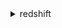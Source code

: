 <details><summary>redshift</summary><blockquote>

- **<details><summary>accept-reserved-node-exchange</summary><blockquote>**

  * --reserved-node-id
  * --target-reserved-node-offering-id
  * --cli-input-json
  * --cli-input-yaml
  * --generate-cli-skeleton


- **<details><summary>add-partner</summary><blockquote>**

  * --account-id
  * --cluster-identifier
  * --database-name
  * --partner-name
  * --cli-input-json
  * --cli-input-yaml
  * --generate-cli-skeleton


- **<details><summary>authorize-cluster-security-group-ingress</summary><blockquote>**

  * --cluster-security-group-name
  * --cidrip
  * --ec2-security-group-name
  * --ec2-security-group-owner-id
  * --cli-input-json
  * --cli-input-yaml
  * --generate-cli-skeleton


- **<details><summary>authorize-endpoint-access</summary><blockquote>**

  * --cluster-identifier
  * --account
  * --vpc-ids
  * --cli-input-json
  * --cli-input-yaml
  * --generate-cli-skeleton


- **<details><summary>authorize-snapshot-access</summary><blockquote>**

  * --snapshot-identifier
  * --snapshot-cluster-identifier
  * --account-with-restore-access
  * --cli-input-json
  * --cli-input-yaml
  * --generate-cli-skeleton


- **<details><summary>batch-delete-cluster-snapshots</summary><blockquote>**

  * --identifiers
  * --cli-input-json
  * --cli-input-yaml
  * --generate-cli-skeleton


- **<details><summary>batch-modify-cluster-snapshots</summary><blockquote>**

  * --snapshot-identifier-list
  * --manual-snapshot-retention-period
  * --force
  * --no-force
  * --cli-input-json
  * --cli-input-yaml
  * --generate-cli-skeleton


- **<details><summary>cancel-resize</summary><blockquote>**

  * --cluster-identifier
  * --cli-input-json
  * --cli-input-yaml
  * --generate-cli-skeleton


- **<details><summary>copy-cluster-snapshot</summary><blockquote>**

  * --source-snapshot-identifier
  * --source-snapshot-cluster-identifier
  * --target-snapshot-identifier
  * --manual-snapshot-retention-period
  * --cli-input-json
  * --cli-input-yaml
  * --generate-cli-skeleton


- **<details><summary>create-authentication-profile</summary><blockquote>**

  * --authentication-profile-name
  * --authentication-profile-content
  * --cli-input-json
  * --cli-input-yaml
  * --generate-cli-skeleton


- **<details><summary>create-cluster</summary><blockquote>**

  * --db-name
  * --cluster-identifier
  * --cluster-type
  * --node-type
  * --master-username
  * --master-user-password
  * --cluster-security-groups
  * --vpc-security-group-ids
  * --cluster-subnet-group-name
  * --availability-zone
  * --preferred-maintenance-window
  * --cluster-parameter-group-name
  * --automated-snapshot-retention-period
  * --manual-snapshot-retention-period
  * --port
  * --cluster-version
  * --allow-version-upgrade
  * --no-allow-version-upgrade
  * --number-of-nodes
  * --publicly-accessible
  * --no-publicly-accessible
  * --encrypted
  * --no-encrypted
  * --hsm-client-certificate-identifier
  * --hsm-configuration-identifier
  * --elastic-ip
  * --tags
  * --kms-key-id
  * --enhanced-vpc-routing
  * --no-enhanced-vpc-routing
  * --additional-info
  * --iam-roles
  * --maintenance-track-name
  * --snapshot-schedule-identifier
  * --availability-zone-relocation
  * --no-availability-zone-relocation
  * --aqua-configuration-status
  * --cli-input-json
  * --cli-input-yaml
  * --generate-cli-skeleton


- **<details><summary>create-cluster-parameter-group</summary><blockquote>**

  * --parameter-group-name
  * --parameter-group-family
  * --description
  * --tags
  * --cli-input-json
  * --cli-input-yaml
  * --generate-cli-skeleton


- **<details><summary>create-cluster-security-group</summary><blockquote>**

  * --cluster-security-group-name
  * --description
  * --tags
  * --cli-input-json
  * --cli-input-yaml
  * --generate-cli-skeleton


- **<details><summary>create-cluster-snapshot</summary><blockquote>**

  * --snapshot-identifier
  * --cluster-identifier
  * --manual-snapshot-retention-period
  * --tags
  * --cli-input-json
  * --cli-input-yaml
  * --generate-cli-skeleton


- **<details><summary>create-cluster-subnet-group</summary><blockquote>**

  * --cluster-subnet-group-name
  * --description
  * --subnet-ids
  * --tags
  * --cli-input-json
  * --cli-input-yaml
  * --generate-cli-skeleton


- **<details><summary>create-endpoint-access</summary><blockquote>**

  * --cluster-identifier
  * --resource-owner
  * --endpoint-name
  * --subnet-group-name
  * --vpc-security-group-ids
  * --cli-input-json
  * --cli-input-yaml
  * --generate-cli-skeleton


- **<details><summary>create-event-subscription</summary><blockquote>**

  * --subscription-name
  * --sns-topic-arn
  * --source-type
  * --source-ids
  * --event-categories
  * --severity
  * --enabled
  * --no-enabled
  * --tags
  * --cli-input-json
  * --cli-input-yaml
  * --generate-cli-skeleton


- **<details><summary>create-hsm-client-certificate</summary><blockquote>**

  * --hsm-client-certificate-identifier
  * --tags
  * --cli-input-json
  * --cli-input-yaml
  * --generate-cli-skeleton


- **<details><summary>create-hsm-configuration</summary><blockquote>**

  * --hsm-configuration-identifier
  * --description
  * --hsm-ip-address
  * --hsm-partition-name
  * --hsm-partition-password
  * --hsm-server-public-certificate
  * --tags
  * --cli-input-json
  * --cli-input-yaml
  * --generate-cli-skeleton


- **<details><summary>create-scheduled-action</summary><blockquote>**

  * --scheduled-action-name
  * --target-action
  * --schedule
  * --iam-role
  * --scheduled-action-description
  * --start-time
  * --end-time
  * --enable
  * --no-enable
  * --cli-input-json
  * --cli-input-yaml
  * --generate-cli-skeleton


- **<details><summary>create-snapshot-copy-grant</summary><blockquote>**

  * --snapshot-copy-grant-name
  * --kms-key-id
  * --tags
  * --cli-input-json
  * --cli-input-yaml
  * --generate-cli-skeleton


- **<details><summary>create-snapshot-schedule</summary><blockquote>**

  * --schedule-definitions
  * --schedule-identifier
  * --schedule-description
  * --tags
  * --dry-run
  * --no-dry-run
  * --next-invocations
  * --cli-input-json
  * --cli-input-yaml
  * --generate-cli-skeleton


- **<details><summary>create-tags</summary><blockquote>**

  * --resource-name
  * --tags
  * --cli-input-json
  * --cli-input-yaml
  * --generate-cli-skeleton


- **<details><summary>create-usage-limit</summary><blockquote>**

  * --cluster-identifier
  * --feature-type
  * --limit-type
  * --amount
  * --period
  * --breach-action
  * --tags
  * --cli-input-json
  * --cli-input-yaml
  * --generate-cli-skeleton


- **<details><summary>delete-authentication-profile</summary><blockquote>**

  * --authentication-profile-name
  * --cli-input-json
  * --cli-input-yaml
  * --generate-cli-skeleton


- **<details><summary>delete-cluster</summary><blockquote>**

  * --cluster-identifier
  * --skip-final-cluster-snapshot
  * --no-skip-final-cluster-snapshot
  * --final-cluster-snapshot-identifier
  * --final-cluster-snapshot-retention-period
  * --cli-input-json
  * --cli-input-yaml
  * --generate-cli-skeleton


- **<details><summary>delete-cluster-parameter-group</summary><blockquote>**

  * --parameter-group-name
  * --cli-input-json
  * --cli-input-yaml
  * --generate-cli-skeleton


- **<details><summary>delete-cluster-security-group</summary><blockquote>**

  * --cluster-security-group-name
  * --cli-input-json
  * --cli-input-yaml
  * --generate-cli-skeleton


- **<details><summary>delete-cluster-snapshot</summary><blockquote>**

  * --snapshot-identifier
  * --snapshot-cluster-identifier
  * --cli-input-json
  * --cli-input-yaml
  * --generate-cli-skeleton


- **<details><summary>delete-cluster-subnet-group</summary><blockquote>**

  * --cluster-subnet-group-name
  * --cli-input-json
  * --cli-input-yaml
  * --generate-cli-skeleton


- **<details><summary>delete-endpoint-access</summary><blockquote>**

  * --endpoint-name
  * --cli-input-json
  * --cli-input-yaml
  * --generate-cli-skeleton


- **<details><summary>delete-event-subscription</summary><blockquote>**

  * --subscription-name
  * --cli-input-json
  * --cli-input-yaml
  * --generate-cli-skeleton


- **<details><summary>delete-hsm-client-certificate</summary><blockquote>**

  * --hsm-client-certificate-identifier
  * --cli-input-json
  * --cli-input-yaml
  * --generate-cli-skeleton


- **<details><summary>delete-hsm-configuration</summary><blockquote>**

  * --hsm-configuration-identifier
  * --cli-input-json
  * --cli-input-yaml
  * --generate-cli-skeleton


- **<details><summary>delete-partner</summary><blockquote>**

  * --account-id
  * --cluster-identifier
  * --database-name
  * --partner-name
  * --cli-input-json
  * --cli-input-yaml
  * --generate-cli-skeleton


- **<details><summary>delete-scheduled-action</summary><blockquote>**

  * --scheduled-action-name
  * --cli-input-json
  * --cli-input-yaml
  * --generate-cli-skeleton


- **<details><summary>delete-snapshot-copy-grant</summary><blockquote>**

  * --snapshot-copy-grant-name
  * --cli-input-json
  * --cli-input-yaml
  * --generate-cli-skeleton


- **<details><summary>delete-snapshot-schedule</summary><blockquote>**

  * --schedule-identifier
  * --cli-input-json
  * --cli-input-yaml
  * --generate-cli-skeleton


- **<details><summary>delete-tags</summary><blockquote>**

  * --resource-name
  * --tag-keys
  * --cli-input-json
  * --cli-input-yaml
  * --generate-cli-skeleton


- **<details><summary>delete-usage-limit</summary><blockquote>**

  * --usage-limit-id
  * --cli-input-json
  * --cli-input-yaml
  * --generate-cli-skeleton


- **<details><summary>describe-account-attributes</summary><blockquote>**

  * --attribute-names
  * --cli-input-json
  * --cli-input-yaml
  * --generate-cli-skeleton


- **<details><summary>describe-authentication-profiles</summary><blockquote>**

  * --authentication-profile-name
  * --cli-input-json
  * --cli-input-yaml
  * --generate-cli-skeleton


- **<details><summary>describe-cluster-db-revisions</summary><blockquote>**

  * --cluster-identifier
  * --cli-input-json
  * --cli-input-yaml
  * --starting-token
  * --page-size
  * --max-items
  * --generate-cli-skeleton


- **<details><summary>describe-cluster-parameter-groups</summary><blockquote>**

  * --parameter-group-name
  * --tag-keys
  * --tag-values
  * --cli-input-json
  * --cli-input-yaml
  * --starting-token
  * --page-size
  * --max-items
  * --generate-cli-skeleton


- **<details><summary>describe-cluster-parameters</summary><blockquote>**

  * --parameter-group-name
  * --source
  * --cli-input-json
  * --cli-input-yaml
  * --starting-token
  * --page-size
  * --max-items
  * --generate-cli-skeleton


- **<details><summary>describe-clusters</summary><blockquote>**

  * --cluster-identifier
  * --tag-keys
  * --tag-values
  * --cli-input-json
  * --cli-input-yaml
  * --starting-token
  * --page-size
  * --max-items
  * --generate-cli-skeleton


- **<details><summary>describe-cluster-security-groups</summary><blockquote>**

  * --cluster-security-group-name
  * --tag-keys
  * --tag-values
  * --cli-input-json
  * --cli-input-yaml
  * --starting-token
  * --page-size
  * --max-items
  * --generate-cli-skeleton


- **<details><summary>describe-cluster-snapshots</summary><blockquote>**

  * --cluster-identifier
  * --snapshot-identifier
  * --snapshot-type
  * --start-time
  * --end-time
  * --owner-account
  * --tag-keys
  * --tag-values
  * --cluster-exists
  * --no-cluster-exists
  * --sorting-entities
  * --cli-input-json
  * --cli-input-yaml
  * --starting-token
  * --page-size
  * --max-items
  * --generate-cli-skeleton


- **<details><summary>describe-cluster-subnet-groups</summary><blockquote>**

  * --cluster-subnet-group-name
  * --tag-keys
  * --tag-values
  * --cli-input-json
  * --cli-input-yaml
  * --starting-token
  * --page-size
  * --max-items
  * --generate-cli-skeleton


- **<details><summary>describe-cluster-tracks</summary><blockquote>**

  * --maintenance-track-name
  * --cli-input-json
  * --cli-input-yaml
  * --starting-token
  * --page-size
  * --max-items
  * --generate-cli-skeleton


- **<details><summary>describe-cluster-versions</summary><blockquote>**

  * --cluster-version
  * --cluster-parameter-group-family
  * --cli-input-json
  * --cli-input-yaml
  * --starting-token
  * --page-size
  * --max-items
  * --generate-cli-skeleton


- **<details><summary>describe-default-cluster-parameters</summary><blockquote>**

  * --parameter-group-family
  * --cli-input-json
  * --cli-input-yaml
  * --starting-token
  * --page-size
  * --max-items
  * --generate-cli-skeleton


- **<details><summary>describe-endpoint-access</summary><blockquote>**

  * --cluster-identifier
  * --resource-owner
  * --endpoint-name
  * --vpc-id
  * --cli-input-json
  * --cli-input-yaml
  * --starting-token
  * --page-size
  * --max-items
  * --generate-cli-skeleton


- **<details><summary>describe-endpoint-authorization</summary><blockquote>**

  * --cluster-identifier
  * --account
  * --grantee
  * --no-grantee
  * --cli-input-json
  * --cli-input-yaml
  * --starting-token
  * --page-size
  * --max-items
  * --generate-cli-skeleton


- **<details><summary>describe-event-categories</summary><blockquote>**

  * --source-type
  * --cli-input-json
  * --cli-input-yaml
  * --generate-cli-skeleton


- **<details><summary>describe-events</summary><blockquote>**

  * --source-identifier
  * --source-type
  * --start-time
  * --end-time
  * --duration
  * --cli-input-json
  * --cli-input-yaml
  * --starting-token
  * --page-size
  * --max-items
  * --generate-cli-skeleton


- **<details><summary>describe-event-subscriptions</summary><blockquote>**

  * --subscription-name
  * --tag-keys
  * --tag-values
  * --cli-input-json
  * --cli-input-yaml
  * --starting-token
  * --page-size
  * --max-items
  * --generate-cli-skeleton


- **<details><summary>describe-hsm-client-certificates</summary><blockquote>**

  * --hsm-client-certificate-identifier
  * --tag-keys
  * --tag-values
  * --cli-input-json
  * --cli-input-yaml
  * --starting-token
  * --page-size
  * --max-items
  * --generate-cli-skeleton


- **<details><summary>describe-hsm-configurations</summary><blockquote>**

  * --hsm-configuration-identifier
  * --tag-keys
  * --tag-values
  * --cli-input-json
  * --cli-input-yaml
  * --starting-token
  * --page-size
  * --max-items
  * --generate-cli-skeleton


- **<details><summary>describe-logging-status</summary><blockquote>**

  * --cluster-identifier
  * --cli-input-json
  * --cli-input-yaml
  * --generate-cli-skeleton


- **<details><summary>describe-node-configuration-options</summary><blockquote>**

  * --action-type
  * --cluster-identifier
  * --snapshot-identifier
  * --owner-account
  * --filters
  * --cli-input-json
  * --cli-input-yaml
  * --starting-token
  * --page-size
  * --max-items
  * --generate-cli-skeleton


- **<details><summary>describe-orderable-cluster-options</summary><blockquote>**

  * --cluster-version
  * --node-type
  * --cli-input-json
  * --cli-input-yaml
  * --starting-token
  * --page-size
  * --max-items
  * --generate-cli-skeleton


- **<details><summary>describe-partners</summary><blockquote>**

  * --account-id
  * --cluster-identifier
  * --database-name
  * --partner-name
  * --cli-input-json
  * --cli-input-yaml
  * --generate-cli-skeleton


- **<details><summary>describe-reserved-node-offerings</summary><blockquote>**

  * --reserved-node-offering-id
  * --cli-input-json
  * --cli-input-yaml
  * --starting-token
  * --page-size
  * --max-items
  * --generate-cli-skeleton


- **<details><summary>describe-reserved-nodes</summary><blockquote>**

  * --reserved-node-id
  * --cli-input-json
  * --cli-input-yaml
  * --starting-token
  * --page-size
  * --max-items
  * --generate-cli-skeleton


- **<details><summary>describe-resize</summary><blockquote>**

  * --cluster-identifier
  * --cli-input-json
  * --cli-input-yaml
  * --generate-cli-skeleton


- **<details><summary>describe-scheduled-actions</summary><blockquote>**

  * --scheduled-action-name
  * --target-action-type
  * --start-time
  * --end-time
  * --active
  * --no-active
  * --filters
  * --cli-input-json
  * --cli-input-yaml
  * --starting-token
  * --page-size
  * --max-items
  * --generate-cli-skeleton


- **<details><summary>describe-snapshot-copy-grants</summary><blockquote>**

  * --snapshot-copy-grant-name
  * --tag-keys
  * --tag-values
  * --cli-input-json
  * --cli-input-yaml
  * --starting-token
  * --page-size
  * --max-items
  * --generate-cli-skeleton


- **<details><summary>describe-snapshot-schedules</summary><blockquote>**

  * --cluster-identifier
  * --schedule-identifier
  * --tag-keys
  * --tag-values
  * --cli-input-json
  * --cli-input-yaml
  * --starting-token
  * --page-size
  * --max-items
  * --generate-cli-skeleton


- **<details><summary>describe-storage</summary><blockquote>**

  * --cli-input-json
  * --cli-input-yaml
  * --generate-cli-skeleton


- **<details><summary>describe-table-restore-status</summary><blockquote>**

  * --cluster-identifier
  * --table-restore-request-id
  * --cli-input-json
  * --cli-input-yaml
  * --starting-token
  * --page-size
  * --max-items
  * --generate-cli-skeleton


- **<details><summary>describe-tags</summary><blockquote>**

  * --resource-name
  * --resource-type
  * --tag-keys
  * --tag-values
  * --cli-input-json
  * --cli-input-yaml
  * --starting-token
  * --page-size
  * --max-items
  * --generate-cli-skeleton


- **<details><summary>describe-usage-limits</summary><blockquote>**

  * --usage-limit-id
  * --cluster-identifier
  * --feature-type
  * --tag-keys
  * --tag-values
  * --cli-input-json
  * --cli-input-yaml
  * --starting-token
  * --page-size
  * --max-items
  * --generate-cli-skeleton


- **<details><summary>disable-logging</summary><blockquote>**

  * --cluster-identifier
  * --cli-input-json
  * --cli-input-yaml
  * --generate-cli-skeleton


- **<details><summary>disable-snapshot-copy</summary><blockquote>**

  * --cluster-identifier
  * --cli-input-json
  * --cli-input-yaml
  * --generate-cli-skeleton


- **<details><summary>enable-logging</summary><blockquote>**

  * --cluster-identifier
  * --bucket-name
  * --s3-key-prefix
  * --cli-input-json
  * --cli-input-yaml
  * --generate-cli-skeleton


- **<details><summary>enable-snapshot-copy</summary><blockquote>**

  * --cluster-identifier
  * --destination-region
  * --retention-period
  * --snapshot-copy-grant-name
  * --manual-snapshot-retention-period
  * --cli-input-json
  * --cli-input-yaml
  * --generate-cli-skeleton


- **<details><summary>get-cluster-credentials</summary><blockquote>**

  * --db-user
  * --db-name
  * --cluster-identifier
  * --duration-seconds
  * --auto-create
  * --no-auto-create
  * --db-groups
  * --cli-input-json
  * --cli-input-yaml
  * --generate-cli-skeleton


- **<details><summary>get-reserved-node-exchange-offerings</summary><blockquote>**

  * --reserved-node-id
  * --cli-input-json
  * --cli-input-yaml
  * --starting-token
  * --page-size
  * --max-items
  * --generate-cli-skeleton


- **<details><summary>help</summary><blockquote>**

  * 


- **<details><summary>modify-aqua-configuration</summary><blockquote>**

  * --cluster-identifier
  * --aqua-configuration-status
  * --cli-input-json
  * --cli-input-yaml
  * --generate-cli-skeleton


- **<details><summary>modify-authentication-profile</summary><blockquote>**

  * --authentication-profile-name
  * --authentication-profile-content
  * --cli-input-json
  * --cli-input-yaml
  * --generate-cli-skeleton


- **<details><summary>modify-cluster</summary><blockquote>**

  * --cluster-identifier
  * --cluster-type
  * --node-type
  * --number-of-nodes
  * --cluster-security-groups
  * --vpc-security-group-ids
  * --master-user-password
  * --cluster-parameter-group-name
  * --automated-snapshot-retention-period
  * --manual-snapshot-retention-period
  * --preferred-maintenance-window
  * --cluster-version
  * --allow-version-upgrade
  * --no-allow-version-upgrade
  * --hsm-client-certificate-identifier
  * --hsm-configuration-identifier
  * --new-cluster-identifier
  * --publicly-accessible
  * --no-publicly-accessible
  * --elastic-ip
  * --enhanced-vpc-routing
  * --no-enhanced-vpc-routing
  * --maintenance-track-name
  * --encrypted
  * --no-encrypted
  * --kms-key-id
  * --availability-zone-relocation
  * --no-availability-zone-relocation
  * --availability-zone
  * --port
  * --cli-input-json
  * --cli-input-yaml
  * --generate-cli-skeleton


- **<details><summary>modify-cluster-db-revision</summary><blockquote>**

  * --cluster-identifier
  * --revision-target
  * --cli-input-json
  * --cli-input-yaml
  * --generate-cli-skeleton


- **<details><summary>modify-cluster-iam-roles</summary><blockquote>**

  * --cluster-identifier
  * --add-iam-roles
  * --remove-iam-roles
  * --cli-input-json
  * --cli-input-yaml
  * --generate-cli-skeleton


- **<details><summary>modify-cluster-maintenance</summary><blockquote>**

  * --cluster-identifier
  * --defer-maintenance
  * --no-defer-maintenance
  * --defer-maintenance-identifier
  * --defer-maintenance-start-time
  * --defer-maintenance-end-time
  * --defer-maintenance-duration
  * --cli-input-json
  * --cli-input-yaml
  * --generate-cli-skeleton


- **<details><summary>modify-cluster-parameter-group</summary><blockquote>**

  * --parameter-group-name
  * --parameters
  * --cli-input-json
  * --cli-input-yaml
  * --generate-cli-skeleton


- **<details><summary>modify-cluster-snapshot</summary><blockquote>**

  * --snapshot-identifier
  * --manual-snapshot-retention-period
  * --force
  * --no-force
  * --cli-input-json
  * --cli-input-yaml
  * --generate-cli-skeleton


- **<details><summary>modify-cluster-snapshot-schedule</summary><blockquote>**

  * --cluster-identifier
  * --schedule-identifier
  * --disassociate-schedule
  * --no-disassociate-schedule
  * --cli-input-json
  * --cli-input-yaml
  * --generate-cli-skeleton


- **<details><summary>modify-cluster-subnet-group</summary><blockquote>**

  * --cluster-subnet-group-name
  * --description
  * --subnet-ids
  * --cli-input-json
  * --cli-input-yaml
  * --generate-cli-skeleton


- **<details><summary>modify-endpoint-access</summary><blockquote>**

  * --endpoint-name
  * --vpc-security-group-ids
  * --cli-input-json
  * --cli-input-yaml
  * --generate-cli-skeleton


- **<details><summary>modify-event-subscription</summary><blockquote>**

  * --subscription-name
  * --sns-topic-arn
  * --source-type
  * --source-ids
  * --event-categories
  * --severity
  * --enabled
  * --no-enabled
  * --cli-input-json
  * --cli-input-yaml
  * --generate-cli-skeleton


- **<details><summary>modify-scheduled-action</summary><blockquote>**

  * --scheduled-action-name
  * --target-action
  * --schedule
  * --iam-role
  * --scheduled-action-description
  * --start-time
  * --end-time
  * --enable
  * --no-enable
  * --cli-input-json
  * --cli-input-yaml
  * --generate-cli-skeleton


- **<details><summary>modify-snapshot-copy-retention-period</summary><blockquote>**

  * --cluster-identifier
  * --retention-period
  * --manual
  * --no-manual
  * --cli-input-json
  * --cli-input-yaml
  * --generate-cli-skeleton


- **<details><summary>modify-snapshot-schedule</summary><blockquote>**

  * --schedule-identifier
  * --schedule-definitions
  * --cli-input-json
  * --cli-input-yaml
  * --generate-cli-skeleton


- **<details><summary>modify-usage-limit</summary><blockquote>**

  * --usage-limit-id
  * --amount
  * --breach-action
  * --cli-input-json
  * --cli-input-yaml
  * --generate-cli-skeleton


- **<details><summary>pause-cluster</summary><blockquote>**

  * --cluster-identifier
  * --cli-input-json
  * --cli-input-yaml
  * --generate-cli-skeleton


- **<details><summary>purchase-reserved-node-offering</summary><blockquote>**

  * --reserved-node-offering-id
  * --node-count
  * --cli-input-json
  * --cli-input-yaml
  * --generate-cli-skeleton


- **<details><summary>reboot-cluster</summary><blockquote>**

  * --cluster-identifier
  * --cli-input-json
  * --cli-input-yaml
  * --generate-cli-skeleton


- **<details><summary>reset-cluster-parameter-group</summary><blockquote>**

  * --parameter-group-name
  * --reset-all-parameters
  * --no-reset-all-parameters
  * --parameters
  * --cli-input-json
  * --cli-input-yaml
  * --generate-cli-skeleton


- **<details><summary>resize-cluster</summary><blockquote>**

  * --cluster-identifier
  * --cluster-type
  * --node-type
  * --number-of-nodes
  * --classic
  * --no-classic
  * --cli-input-json
  * --cli-input-yaml
  * --generate-cli-skeleton


- **<details><summary>restore-from-cluster-snapshot</summary><blockquote>**

  * --cluster-identifier
  * --snapshot-identifier
  * --snapshot-cluster-identifier
  * --port
  * --availability-zone
  * --allow-version-upgrade
  * --no-allow-version-upgrade
  * --cluster-subnet-group-name
  * --publicly-accessible
  * --no-publicly-accessible
  * --owner-account
  * --hsm-client-certificate-identifier
  * --hsm-configuration-identifier
  * --elastic-ip
  * --cluster-parameter-group-name
  * --cluster-security-groups
  * --vpc-security-group-ids
  * --preferred-maintenance-window
  * --automated-snapshot-retention-period
  * --manual-snapshot-retention-period
  * --kms-key-id
  * --node-type
  * --enhanced-vpc-routing
  * --no-enhanced-vpc-routing
  * --additional-info
  * --iam-roles
  * --maintenance-track-name
  * --snapshot-schedule-identifier
  * --number-of-nodes
  * --availability-zone-relocation
  * --no-availability-zone-relocation
  * --aqua-configuration-status
  * --cli-input-json
  * --cli-input-yaml
  * --generate-cli-skeleton


- **<details><summary>restore-table-from-cluster-snapshot</summary><blockquote>**

  * --cluster-identifier
  * --snapshot-identifier
  * --source-database-name
  * --source-schema-name
  * --source-table-name
  * --target-database-name
  * --target-schema-name
  * --new-table-name
  * --enable-case-sensitive-identifier
  * --no-enable-case-sensitive-identifier
  * --cli-input-json
  * --cli-input-yaml
  * --generate-cli-skeleton


- **<details><summary>resume-cluster</summary><blockquote>**

  * --cluster-identifier
  * --cli-input-json
  * --cli-input-yaml
  * --generate-cli-skeleton


- **<details><summary>revoke-cluster-security-group-ingress</summary><blockquote>**

  * --cluster-security-group-name
  * --cidrip
  * --ec2-security-group-name
  * --ec2-security-group-owner-id
  * --cli-input-json
  * --cli-input-yaml
  * --generate-cli-skeleton


- **<details><summary>revoke-endpoint-access</summary><blockquote>**

  * --cluster-identifier
  * --account
  * --vpc-ids
  * --force
  * --no-force
  * --cli-input-json
  * --cli-input-yaml
  * --generate-cli-skeleton


- **<details><summary>revoke-snapshot-access</summary><blockquote>**

  * --snapshot-identifier
  * --snapshot-cluster-identifier
  * --account-with-restore-access
  * --cli-input-json
  * --cli-input-yaml
  * --generate-cli-skeleton


- **<details><summary>rotate-encryption-key</summary><blockquote>**

  * --cluster-identifier
  * --cli-input-json
  * --cli-input-yaml
  * --generate-cli-skeleton


- **<details><summary>update-partner-status</summary><blockquote>**

  * --account-id
  * --cluster-identifier
  * --database-name
  * --partner-name
  * --status
  * --status-message
  * --cli-input-json
  * --cli-input-yaml
  * --generate-cli-skeleton


- **<details><summary>wait</summary><blockquote>**

  * 


</blockquote></details>
</blockquote></details>
</blockquote></details>
</blockquote></details>
</blockquote></details>
</blockquote></details>
</blockquote></details>
</blockquote></details>
</blockquote></details>
</blockquote></details>
</blockquote></details>
</blockquote></details>
</blockquote></details>
</blockquote></details>
</blockquote></details>
</blockquote></details>
</blockquote></details>
</blockquote></details>
</blockquote></details>
</blockquote></details>
</blockquote></details>
</blockquote></details>
</blockquote></details>
</blockquote></details>
</blockquote></details>
</blockquote></details>
</blockquote></details>
</blockquote></details>
</blockquote></details>
</blockquote></details>
</blockquote></details>
</blockquote></details>
</blockquote></details>
</blockquote></details>
</blockquote></details>
</blockquote></details>
</blockquote></details>
</blockquote></details>
</blockquote></details>
</blockquote></details>
</blockquote></details>
</blockquote></details>
</blockquote></details>
</blockquote></details>
</blockquote></details>
</blockquote></details>
</blockquote></details>
</blockquote></details>
</blockquote></details>
</blockquote></details>
</blockquote></details>
</blockquote></details>
</blockquote></details>
</blockquote></details>
</blockquote></details>
</blockquote></details>
</blockquote></details>
</blockquote></details>
</blockquote></details>
</blockquote></details>
</blockquote></details>
</blockquote></details>
</blockquote></details>
</blockquote></details>
</blockquote></details>
</blockquote></details>
</blockquote></details>
</blockquote></details>
</blockquote></details>
</blockquote></details>
</blockquote></details>
</blockquote></details>
</blockquote></details>
</blockquote></details>
</blockquote></details>
</blockquote></details>
</blockquote></details>
</blockquote></details>
</blockquote></details>
</blockquote></details>
</blockquote></details>
</blockquote></details>
</blockquote></details>
</blockquote></details>
</blockquote></details>
</blockquote></details>
</blockquote></details>
</blockquote></details>
</blockquote></details>
</blockquote></details>
</blockquote></details>
</blockquote></details>
</blockquote></details>
</blockquote></details>
</blockquote></details>
</blockquote></details>
</blockquote></details>
</blockquote></details>
</blockquote></details>
</blockquote></details>
</blockquote></details>
</blockquote></details>
</blockquote></details>
</blockquote></details>
</blockquote></details>
</blockquote></details>
</blockquote></details>
</blockquote></details>
</blockquote></details>
</blockquote></details>
</blockquote></details>
